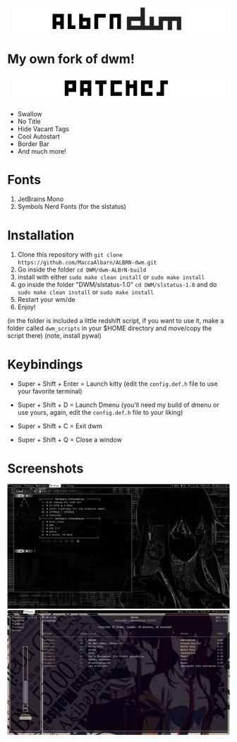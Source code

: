 ![albrndwm](dwm1.png)

# My own fork of dwm!

![patches](patches.png)

- Swallow
- No Title
- Hide Vacant Tags
- Cool Autostart
- Border Bar
- And much more!

# Fonts
1. JetBrains Mono
2. Symbols Nerd Fonts (for the slstatus)

# Installation

1. Clone this repository with `git clone https://github.com/MaccaAlbarn/ALBRN-dwm.git`
2. Go inside the folder `cd DWM/dwm-ALBrN-build`
3. install with either `sudo make clean install` or `sudo make install`
4. go inside the folder "DWM/slstatus-1.0" `cd DWM/slstatus-1.0` and do `sudo make clean install` or `sudo make install`
5. Restart your wm/de
6. Enjoy!

(in the folder is included a little redshift script, if you want to use it, make a folder called `dwm_scripts` in your $HOME directory and move/copy the script there)
(note, install pywal)

# Keybindings

- Super + Shift + Enter = Launch kitty (edit the `config.def.h` file to use your favorite terminal)

- Super + Shift + D = Launch Dmenu (you'll need my build of dmenu or use yours, again, edit the `config.def.h` file to your liking)
- Super + Shift + C = Exit dwm
- Super + Shift + Q = Close a window

# Screenshots
![Screenshot 1](Screen1.png)
![Screenshot 2](screen3.png)
